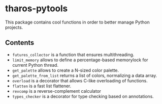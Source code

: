 # tharos-pytools

This package contains cool functions in order to better manage Python projects.

## Contents

+ `futures_collector` is a function that ensures multithreading.
+ `limit_memory` allows to define a percentage-based memorylock for current Python thread.
+ `get_palette` allows to create a N-sized color palette.
+ `get_palette_from_list` returns a list of colors, normalizing a data array.
+ `overload` is a decorator that allows C-like overloading of functions.
+ `flatten` is a fast list flattener.
+ `revcomp` is a reverse-complement calculator
+ `types_checker` is a decorator for type checking based on annotations.
